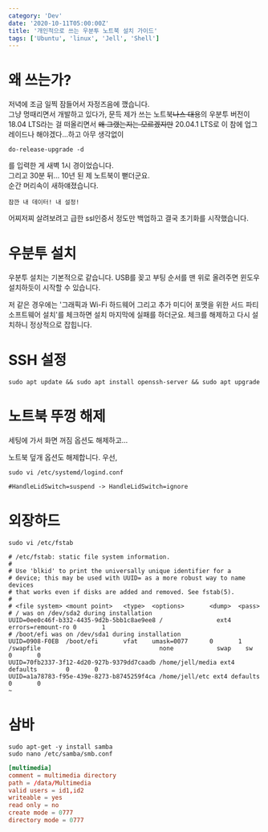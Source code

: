 ```yaml
---
category: 'Dev'
date: '2020-10-11T05:00:00Z'
title: '개인적으로 쓰는 우분투 노트북 설치 가이드'
tags: ['Ubuntu', 'linux', 'Jell', 'Shell']
---
```


# 왜 쓰는가?

저녁에 조금 일찍 잠들어서 자정즈음에 깼습니다.  
그냥 멍때리면서 개발하고 있다가, 문득 제가 쓰는 노트북~~나스 대용~~의 우분투 버전이 18.04 LTS라는 걸 떠올리면서 ~~왜 그랬는지는 모르겠지만~~ 20.04.1 LTS로 이 참에 업그레이드나 해야겠다...하고 아무 생각없이

```shell
do-release-upgrade -d
```

를 입력한 게 새벽 1시 경이었습니다.  
그리고 30분 뒤... 10년 된 제 노트북이 뻗더군요.  
순간 머리속이 새하얘졌습니다.

```
잠깐 내 데이터! 내 설정!
```

어찌저찌 살려보려고 급한 ssl인증서 정도만 백업하고 결국 초기화를 시작했습니다.

# 우분투 설치

우분투 설치는 기본적으로 같습니다. USB를 꽂고 부팅 순서를 맨 위로 올려주면 윈도우 설치하듯이 시작할 수 있습니다.

저 같은 경우에는 '그래픽과 Wi-Fi 하드웨어 그리고 추가 미디어 포맷을 위한 서드 파티 소프트웨어 설치'를 체크하면 설치 마지막에 실패를 하더군요. 체크를 해제하고 다시 설치하니 정상적으로 잡힙니다.

# SSH 설정

```shell
sudo apt update && sudo apt install openssh-server && sudo apt upgrade
```

# 노트북 뚜껑 해제

세팅에 가서 화면 꺼짐 옵션도 해제하고...

노트북 덮개 옵션도 해제합니다. 우선,

```shell
sudo vi /etc/systemd/logind.conf
```

```shell
#HandleLidSwitch=suspend -> HandleLidSwitch=ignore
```

# 외장하드

```shell
sudo vi /etc/fstab
```

```linux
# /etc/fstab: static file system information.
#
# Use 'blkid' to print the universally unique identifier for a
# device; this may be used with UUID= as a more robust way to name devices
# that works even if disks are added and removed. See fstab(5).
#
# <file system> <mount point>   <type>  <options>       <dump>  <pass>
# / was on /dev/sda2 during installation
UUID=0ee0c46f-b332-4435-9d2b-5bb1c8ae9ee8 /               ext4    errors=remount-ro 0       1
# /boot/efi was on /dev/sda1 during installation
UUID=0908-F0EB  /boot/efi       vfat    umask=0077      0       1
/swapfile                                 none            swap    sw              0       0
UUID=70fb2337-3f12-4d20-927b-9379dd7caadb /home/jell/media ext4 defaults        0       0
UUID=a1a78783-f95e-439e-8273-b8745259f4ca /home/jell/etc ext4 defaults  0       0
~
```

# 삼바

```shell
sudo apt-get -y install samba
sudo nano /etc/samba/smb.conf
```

```conf
[multimedia]
comment = multimedia directory
path = /data/Multimedia
valid users = id1,id2
writeable = yes
read only = no
create mode = 0777
directory mode = 0777
```

